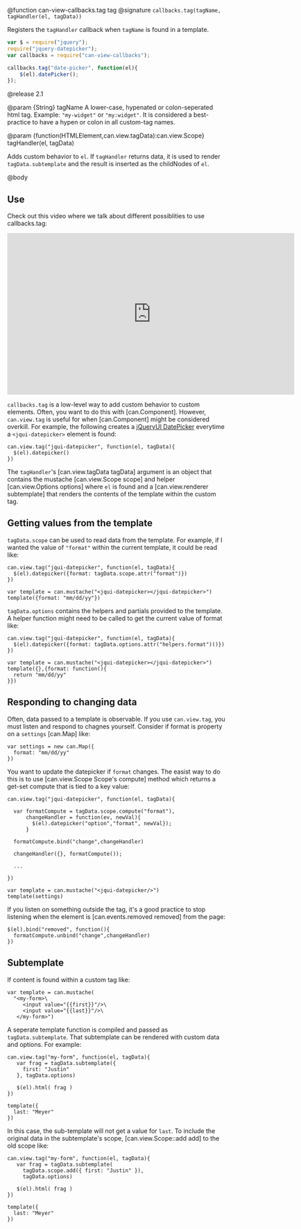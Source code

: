 @function can-view-callbacks.tag tag
@signature `callbacks.tag(tagName, tagHandler(el, tagData))`

Registers the `tagHandler` callback when `tagName` is found 
in a template. 

```js
var $ = require("jquery");
require("jquery-datepicker");
var callbacks = require("can-view-callbacks");

callbacks.tag("date-picker", function(el){
	$(el).datePicker();
});
```

@release 2.1

@param {String} tagName A lower-case, hypenated or colon-seperated html 
tag. Example: `"my-widget"` or `"my:widget"`.  It is considered a best-practice to 
have a hypen or colon in all custom-tag names.

@param {function(HTMLElement,can.view.tagData):can.view.Scope} tagHandler(el, tagData) 

Adds custom behavior to `el`.  If `tagHandler` returns data, it is used to 
render `tagData.subtemplate` and the result is inserted as the childNodes of `el`.

@body

## Use

Check out this video where we talk about different possiblities to use callbacks.tag:

<iframe width="662" height="372" src="https://www.youtube.com/embed/ahjd5OQcs7c" frameborder="0" allowfullscreen></iframe>


`callbacks.tag` is a low-level way to add custom behavior to custom elements. Often, you
want to do this with [can.Component]. However, `can.view.tag` is
useful for when [can.Component] might be considered overkill.  For example, the
following creates a [jQueryUI DatePicker](http://api.jqueryui.com/datepicker/) everytime a
`<jqui-datepicker>` element is found:

    can.view.tag("jqui-datepicker", function(el, tagData){
      $(el).datepicker()
    })


The `tagHandler`'s [can.view.tagData tagData] argument is an object 
that contains the mustache [can.view.Scope scope] and helper [can.view.Options options] 
where `el` is found and a [can.view.renderer subtemplate] that renders the contents of the
template within the custom tag.

## Getting values from the template

`tagData.scope` can be used to read data from the template.  For example, if I wanted
the value of `"format"` within the current template, it could be read like:

    can.view.tag("jqui-datepicker", function(el, tagData){
      $(el).datepicker({format: tagData.scope.attr("format")})
    })

    var template = can.mustache("<jqui-datepicker></jqui-datepicker>")
    template({format: "mm/dd/yy"})
    
`tagData.options` contains the helpers and partials provided 
to the template.  A helper function might need to be called to get the current value of format like:

    can.view.tag("jqui-datepicker", function(el, tagData){
      $(el).datepicker({format: tagData.options.attr("helpers.format")()})
    })

    var template = can.mustache("<jqui-datepicker></jqui-datepicker>")
    template({},{format: function(){
      return "mm/dd/yy"
    }})

## Responding to changing data

Often, data passed to a template is observable.  If you use `can.view.tag`, you must
listen and respond to chagnes yourself.  Consider if format is property on a
`settings` [can.Map] like:

    var settings = new can.Map({
      format: "mm/dd/yy"
    })

You want to update the datepicker if `format` changes.  The easist way to do this
is to use [can.view.Scope Scope's compute] method which returns a get-set
compute that is tied to a key value:


    can.view.tag("jqui-datepicker", function(el, tagData){
    
      var formatCompute = tagData.scope.compute("format"),
          changeHandler = function(ev, newVal){
            $(el).datepicker("option","format", newVal});
          }
      
      formatCompute.bind("change",changeHandler)
      
      changeHandler({}, formatCompute());
      
      ... 
      
    })

    var template = can.mustache("<jqui-datepicker/>")
    template(settings)

If you listen on something outside the tag, it's a good practice to stop listening
when the element is [can.events.removed removed] from the page:

    $(el).bind("removed", function(){
      formatCompute.unbind("change",changeHandler)
    })


## Subtemplate

If content is found within a custom tag like:

    var template = can.mustache(
      "<my-form>\
         <input value="{{first}}"/>\
         <input value="{{last}}"/>\
       </my-form>")

A seperate template function is compiled and passed
as `tagData.subtemplate`.  That subtemplate can
be rendered with custom data and options. For example:

    can.view.tag("my-form", function(el, tagData){
       var frag = tagData.subtemplate({
         first: "Justin"
       }, tagData.options)
       
       $(el).html( frag )
    })
    
    template({
      last: "Meyer" 
    })
    

In this case, the sub-template will not get a value for `last`.  To
include the original data in the subtemplate's scope, [can.view.Scope::add add] to
the old scope like:

    can.view.tag("my-form", function(el, tagData){
       var frag = tagData.subtemplate(
         tagData.scope.add({ first: "Justin" }), 
         tagData.options)
       
       $(el).html( frag )
    })
    
    template({
      last: "Meyer" 
    })
 
